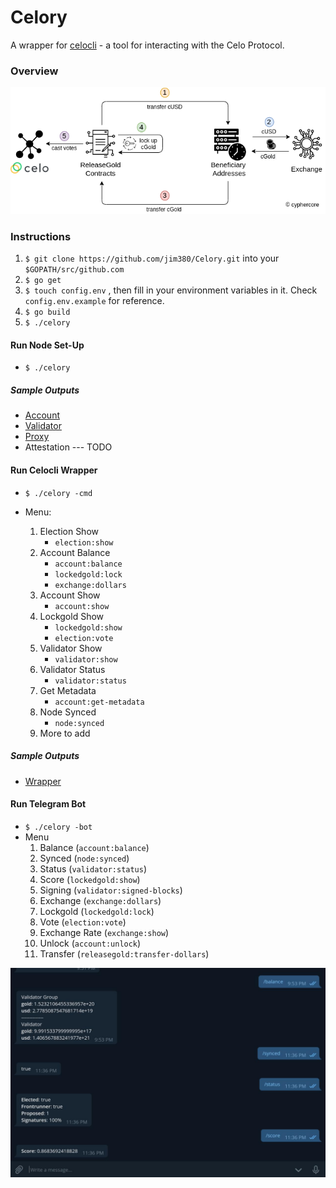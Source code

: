 # Celory

A wrapper for [celocli](https://www.npmjs.com/package/@celo/celocli) - a tool for interacting with the Celo Protocol.

### Overview
![celo](celo.png)
### Instructions
1. `$ git clone https://github.com/jim380/Celory.git` into your `$GOPATH/src/github.com`
2. `$ go get`
3. `$ touch config.env` , then fill in your environment variables in it. Check `config.env.example` for reference.
4. `$ go build`
5. `$ ./celory`

#### Run Node Set-Up
- `$ ./celory`

##### Sample Outputs
* [Account](https://pastebin.com/aRW2Txv3)
* [Validator](https://pastebin.com/Zq6PrFg5)
* [Proxy](https://pastebin.com/Bbg8NnFh)
* Attestation --- TODO

#### Run Celocli Wrapper
- `$ ./celory -cmd`

- Menu:
    1. Election Show
        - `election:show`
    2. Account Balance
        - `account:balance`
        - `lockedgold:lock`
        - `exchange:dollars`
    3. Account Show
        - `account:show`
    4. Lockgold Show
        - `lockedgold:show`
        - `election:vote`
    5. Validator Show
        - `validator:show`
    6. Validator Status
        - `validator:status`
    7. Get Metadata
        - `account:get-metadata`
    8. Node Synced
        - `node:synced`
    9. More to add
##### Sample Outputs
* [Wrapper](https://pastebin.com/6nt2XGCD)

#### Run Telegram Bot
- `$ ./celory -bot`
- Menu
    1. Balance (`account:balance`)
    2. Synced (`node:synced`)
    3. Status (`validator:status`)
    4. Score (`lockedgold:show`)
    5. Signing (`validator:signed-blocks`)
    6. Exchange (`exchange:dollars`)
    7. Lockgold (`lockedgold:lock`)
    8. Vote (`election:vote`)
    9. Exchange Rate (`exchange:show`)
    10. Unlock (`account:unlock`)
    11. Transfer (`releasegold:transfer-dollars`)

![image](./assets/telebot.png)